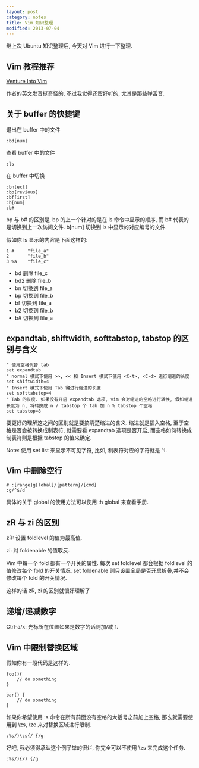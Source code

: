 ```yaml
---
layout: post
category: notes
title: Vim 知识整理
modified: 2013-07-04
---
```

继上次 Ubuntu 知识整理后, 今天对 Vim 进行一下整理.

## Vim 教程推荐

[Venture Into Vim](https://tutsplus.com/course/venture-into-vim/)

作者的英文发音挺奇怪的, 不过我觉得还蛮好听的, 尤其是那些弹舌音.

## 关于 buffer 的快捷键

退出在 buffer 中的文件

    :bd[num]

查看 buffer 中的文件

    :ls

在 buffer 中切换

    :bn[ext]
    :bp[revious]
    :bf[irst]
    :b[num]
    :b#

bp 与 b# 的区别是, bp 的上一个针对的是在 ls 命令中显示的顺序, 而 b# 代表的是切换到上一次访问文件. b\[num] 切换到 ls 中显示的对应编号的文件.

假如你 ls 显示的内容是下面这样的:

    1 #     "file_a"
    2       "file_b"
    3 %a    "file_c"

- bd 删除 file_c
- bd2 删除 file_b
- bn 切换到 file_a
- bp 切换到 file_b
- bf 切换到 file_a
- b2 切换到 file_b
- b# 切换到 file_a

## expandtab, shiftwidth, softtabstop, tabstop 的区别与含义

    " 使用空格代替 tab
    set expandtab
    " normal 模式下使用 >>, << 和 Insert 模式下使用 <C-t>, <C-d> 进行缩进的长度
    set shiftwidth=4
    " Insert 模式下使用 Tab 键进行缩进的长度
    set softtabstop=4
    " Tab 的长度. 如果没有开启 expandtab 选项, vim 会对缩进的空格进行转换, 假如缩进长度为 n, 将转换成 n / tabstop 个 tab 加 n % tabstop 个空格
    set tabstop=8

要更好的理解这之间的区别就是要搞清楚缩进的含义. 缩进就是插入空格, 至于空格是否会被转换成制表符, 就需要看 expandtab 选项是否开启, 而空格如何转换成制表符则是根据 tabstop 的值来确定.

Note: 使用 set list 来显示不可见字符, 比如, 制表符对应的字符就是 ^I.

## Vim 中删除空行

    # :[range]g[lobal]/{pattern}/[cmd]
    :g/^$/d

具体的关于 global 的使用方法可以使用 :h global 来查看手册.

## zR 与 zi 的区别

zR: 设置 foldlevel 的值为最高值.

zi: 对 foldenable 的值取反.

Vim 中每一个 fold 都有一个开关的属性. 每次 set foldlevel 都会根据 foldlevel 的值修改每个 fold 的开关情况. set foldenable 则只设置全局是否开启折叠,并不会修改每个 fold 的开关情况.

这样的话 zR, zi 的区别就很好理解了

## 递增/递减数字

Ctrl-a/x: 光标所在位置如果是数字的话则加/减 1.


## Vim 中限制替换区域

假如你有一段代码是这样的.

    foo(){
        // do something
    }

    bar() {
        // do something
    }

如果你希望使用 :s 命令在所有前面没有空格的大括号之前加上空格, 那么就需要使用到 \zs, \ze 来对替换区域进行限制.

    :%s/)\zs{/ {/g

好吧, 我必须得承认这个例子举的很烂, 你完全可以不使用 \zs 来完成这个任务.

    :%s/){/) {/g
